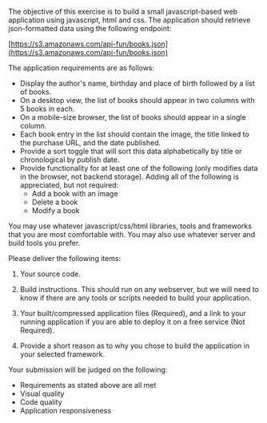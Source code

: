 The objective of this exercise is to build a small javascript-based web application using javascript, html and css. The application should retrieve json-formatted data using the following endpoint:

[https://s3.amazonaws.com/api-fun/books.json](https://s3.amazonaws.com/api-fun/books.json)

The application requirements are as follows:

- Display the author's name, birthday and place of birth followed by a list of books.
- On a desktop view, the list of books should appear in two columns with 5 books in each.
- On a mobile-size browser, the list of books should appear in a single column.
- Each book entry in the list should contain the image, the title linked to the purchase URL, and the date published.
- Provide a sort toggle that will sort this data alphabetically by title or chronological by publish date.
- Provide functionality for at least one of the following (only modifies data in the browser, not backend storage). Adding all of the following is appreciated, but not required:
    - Add a book with an image
    - Delete a book
    - Modify a book

You may use whatever javascript/css/html libraries, tools and frameworks that you are most comfortable with. You may also use whatever server and build tools you prefer.

Please deliver the following items:

1. Your source code.

2. Build instructions. This should run on any webserver, but we will need to know if there are any tools or scripts needed to build your application.

3. Your built/compressed application files (Required), and a link to your running application if you are able to deploy it on a free service (Not Required).

4. Provide a short reason as to why you chose to build the application in your selected framework.

Your submission will be judged on the following:

- Requirements as stated above are all met
- Visual quality
- Code quality
- Application responsiveness